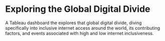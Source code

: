 # Exploring the Global Digital Divide
A Tableau dashboard the explores that global digital divide, diving specifically into inclusive internet access around the world, its contributing factors, and events associated with high and low internet inclusiveness.
